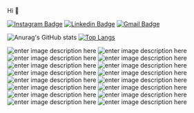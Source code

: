 
Hi 👋


[![Instagram Badge](https://img.shields.io/badge/Instagram-E4405F?style=flat-square&logo=Instagram&logoColor=white&link=https://www.instagram.com/victorcracco/)](https://www.instagram.com/victorcracco/)
[![Linkedin Badge](https://img.shields.io/badge/LinkedIn-0077B5?style=flat-square&logo=Linkedin&logoColor=white&link=https://www.linkedin.com/in/victorcracco/)](https://www.linkedin.com/in/victorcracco/) 
[![Gmail Badge](https://img.shields.io/badge/Gmail-b44633?style=flat-square&logo=Gmail&logoColor=white&link=mailto:victorcracco@gmail.com)](mailto:victorcracco@gmail.com)










![Anurag's GitHub stats](https://github-readme-stats.vercel.app/api?username=victorcracco&show_icons=true&theme=chartreuse-dark) 
[![Top Langs](https://github-readme-stats.vercel.app/api/top-langs/?username=victorcracco)](https://github.com/anuraghazra/github-readme-stats)



![enter image description here](https://img.shields.io/badge/CSS3-1572B6?style=for-the-badge&logo=css3&logoColor=white) 
![enter image description here](https://img.shields.io/badge/JavaScript-323330?style=for-the-badge&logo=javascript&logoColor=F7DF1E) 
![enter image description here](https://img.shields.io/badge/TypeScript-007ACC?style=for-the-badge&logo=typescript&logoColor=white) 
![enter image description here](https://img.shields.io/badge/Java-ED8B00?style=for-the-badge&logo=java&logoColor=white) 
![enter image description here](https://img.shields.io/badge/Kotlin-0095D5?&style=for-the-badge&logo=kotlin&logoColor=white) 
![enter image description here](https://img.shields.io/badge/Lua-2C2D72?style=for-the-badge&logo=lua&logoColor=white) 
![enter image description here](https://img.shields.io/badge/React_Native-20232A?style=for-the-badge&logo=react&logoColor=61DAFB) 
![enter image description here](https://img.shields.io/badge/Node.js-339933?style=for-the-badge&logo=nodedotjs&logoColor=white) 
![enter image description here](https://img.shields.io/badge/React-20232A?style=for-the-badge&logo=react&logoColor=61DAFB) 
![enter image description here](https://img.shields.io/badge/Bootstrap-563D7C?style=for-the-badge&logo=bootstrap&logoColor=white) 
![enter image description here](https://img.shields.io/badge/-materialize--css-ff69b4?style=for-the-badge&logo=materialize--css&logoColor=white) 
![enter image description here](https://img.shields.io/badge/Xampp-F37623?style=for-the-badge&logo=xampp&logoColor=white) 
![enter image description here](https://img.shields.io/badge/MySQL-00000F?style=for-the-badge&logo=mysql&logoColor=white) 
![enter image description here](https://img.shields.io/badge/PostgreSQL-316192?style=for-the-badge&logo=postgresql&logoColor=white) 
![enter image description here](https://img.shields.io/badge/MongoDB-4EA94B?style=for-the-badge&logo=mongodb&logoColor=white) 
![enter image description here](https://img.shields.io/badge/HTML5-E34F26?style=for-the-badge&logo=html5&logoColor=white) 


